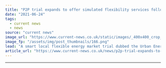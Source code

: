 ```yaml
---
title: "P2P trial expands to offer simulated flexibility services following battery install"
date: "2021-06-24"
tags: 
  - current news
  - news
source: "current news"
image_url: "https://www.current-news.co.uk/static/images/_400x400_crop_center-center/Stortera_BrixtonRoofInstall50-image-EDF.png"
image_fp: "/assets/img/post_thumbnails/166.png"
lead: "​A smart local flexible energy market trial dubbed the Urban Energy Club has started offering simulated flexibility services after the installation of a new battery."
article_url: "https://www.current-news.co.uk/news/p2p-trial-expands-to-offer-simulated-flexibility-services-following-battery-install?utm_source=rss-feeds&utm_medium=rss&utm_campaign=rss"
---
```


---
